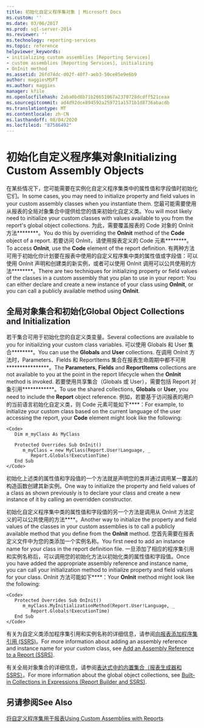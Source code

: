 ```yaml
---
title: 初始化自定义程序集对象 | Microsoft Docs
ms.custom: ''
ms.date: 03/06/2017
ms.prod: sql-server-2014
ms.reviewer: ''
ms.technology: reporting-services
ms.topic: reference
helpviewer_keywords:
- initializing custom assemblies [Reporting Services]
- custom assemblies [Reporting Services], initializing
- OnInit method
ms.assetid: 26fd74dc-d02f-40f7-aeb3-50ce05e9e6b9
author: maggiesMSFT
ms.author: maggies
manager: kfile
ms.openlocfilehash: 2aba0bd8b71b26651067a2370728dcdff521ceaa
ms.sourcegitcommit: ad4d92dce894592a259721a1571b1d8736abacdb
ms.translationtype: MT
ms.contentlocale: zh-CN
ms.lasthandoff: 08/04/2020
ms.locfileid: "87586492"
---
```

# <a name="initializing-custom-assembly-objects"></a><span data-ttu-id="edb88-102">初始化自定义程序集对象</span><span class="sxs-lookup"><span data-stu-id="edb88-102">Initializing Custom Assembly Objects</span></span>
  <span data-ttu-id="edb88-103">在某些情况下，您可能需要在实例化自定义程序集类中的属性值和字段值时初始化它们。</span><span class="sxs-lookup"><span data-stu-id="edb88-103">In some cases, you may need to initialize property and field values in your custom assembly classes when you instantiate them.</span></span> <span data-ttu-id="edb88-104">您最可能需要使用从报表的全局对象集合中提供给您的值来初始化自定义类。</span><span class="sxs-lookup"><span data-stu-id="edb88-104">You will most likely need to initialize your custom classes with values available to you from the report's global object collections.</span></span> <span data-ttu-id="edb88-105">为此，需要覆盖报表的 Code 对象的 OnInit 方法\*\*\*\*\*\*\*\*。</span><span class="sxs-lookup"><span data-stu-id="edb88-105">You do this by overriding the **OnInit** method of the **Code** object of a report.</span></span> <span data-ttu-id="edb88-106">若要访问 OnInit，请使用报表定义的 Code 元素\*\*\*\*\*\*\*\*。</span><span class="sxs-lookup"><span data-stu-id="edb88-106">To access **OnInit**, use the **Code** element of the report definition.</span></span> <span data-ttu-id="edb88-107">有两种方法可用于初始化你计划要在报表中使用的自定义程序集中类的属性值或字段值：可以使用 OnInit 声明和创建类的新实例，或者可以使用 OnInit 调用可以公共使用的方法\*\*\*\*\*\*\*\*。</span><span class="sxs-lookup"><span data-stu-id="edb88-107">There are two techniques for initializing property or field values of the classes in a custom assembly that you plan to use in your report: You can either declare and create a new instance of your class using **OnInit**, or you can call a publicly available method using **OnInit**.</span></span>  
  
## <a name="global-object-collections-and-initialization"></a><span data-ttu-id="edb88-108">全局对象集合和初始化</span><span class="sxs-lookup"><span data-stu-id="edb88-108">Global Object Collections and Initialization</span></span>  
 <span data-ttu-id="edb88-109">若干集合可用于初始化您的自定义类变量。</span><span class="sxs-lookup"><span data-stu-id="edb88-109">Several collections are available to you for initializing your custom class variables.</span></span> <span data-ttu-id="edb88-110">可以使用 Globals 和 User 集合\*\*\*\*\*\*\*\*。</span><span class="sxs-lookup"><span data-stu-id="edb88-110">You can use the **Globals** and **User** collections.</span></span> <span data-ttu-id="edb88-111">在调用 OnInit 方法时，Parameters、Fields 和 ReportItems 集合在报表生命周期中都不可用\*\*\*\*\*\*\*\*\*\*\*\*\*\*\*\*。</span><span class="sxs-lookup"><span data-stu-id="edb88-111">The **Parameters**, **Fields** and **ReportItems** collections are not available to you at the point in the report lifecycle when the **OnInit** method is invoked.</span></span> <span data-ttu-id="edb88-112">若要使用共享集合（Globals 或 User），需要包括 Report 对象引用\*\*\*\*\*\*\*\*\*\*\*\*。</span><span class="sxs-lookup"><span data-stu-id="edb88-112">To use the shared collections, **Globals** or **User**, you need to include the **Report** object reference.</span></span> <span data-ttu-id="edb88-113">例如，若要基于访问报表的用户的当前语言初始化自定义类，则 Code 元素可能如下\*\*\*\*：</span><span class="sxs-lookup"><span data-stu-id="edb88-113">For example, to initialize your custom class based on the current language of the user accessing the report, your **Code** element might look like the following:</span></span>  
  
```  
<Code>  
   Dim m_myClass As MyClass  
  
   Protected Overrides Sub OnInit()  
      m_myClass = new MyClass(Report.User!Language, _  
         Report.Globals!ExecutionTime)  
   End Sub  
</Code>  
```  
  
 <span data-ttu-id="edb88-114">初始化上述类的属性值和字段值的一个方法就是声明您的类并通过调用某一覆盖的构造函数创建其新实例。</span><span class="sxs-lookup"><span data-stu-id="edb88-114">One way to initialize the property and field values of a class as shown previously is to declare your class and create a new instance of it by calling an overridden constructor.</span></span>  
  
 <span data-ttu-id="edb88-115">初始化自定义程序集中类的属性值和字段值的另一个方法是调用从 OnInit 方法定义的可以公共使用的方法\*\*\*\*。</span><span class="sxs-lookup"><span data-stu-id="edb88-115">Another way to initialize the property and field values of the classes in your custom assemblies is to call a publicly available method that you define from the **OnInit** method.</span></span> <span data-ttu-id="edb88-116">您首先需要在报表定义文件中为您的类添加一个实例名称。</span><span class="sxs-lookup"><span data-stu-id="edb88-116">You first need to add an instance name for your class in the report definition file.</span></span> <span data-ttu-id="edb88-117">一旦添加了相应的程序集引用和实例名称后，可以调用您的初始化方法以初始化类的属性值和字段值。</span><span class="sxs-lookup"><span data-stu-id="edb88-117">Once you have added the appropriate assembly reference and instance name, you can call your initialization method to initialize property and field values for your class.</span></span> <span data-ttu-id="edb88-118">OnInit 方法可能如下\*\*\*\*：</span><span class="sxs-lookup"><span data-stu-id="edb88-118">Your **OnInit** method might look like the following:</span></span>  
  
```  
<Code>  
   Protected Overrides Sub OnInit()  
      m_myClass.MyInitializationMethod(Report.User!Language, _  
         Report.Globals!ExecutionTime)  
   End Sub  
</Code>  
```  
  
 <span data-ttu-id="edb88-119">有关为自定义类添加程序集引用和实例名称的详细信息，请参阅[向报表添加程序集引用 (SSRS)](../report-design/add-an-assembly-reference-to-a-report-ssrs.md)。</span><span class="sxs-lookup"><span data-stu-id="edb88-119">For more information about adding an assembly reference and instance name for your custom class, see [Add an Assembly Reference to a Report &#40;SSRS&#41;](../report-design/add-an-assembly-reference-to-a-report-ssrs.md).</span></span>  
  
 <span data-ttu-id="edb88-120">有关全局对象集合的详细信息，请参阅[表达式中的内置集合（报表生成器和 SSRS）](../report-design/built-in-collections-in-expressions-report-builder.md)。</span><span class="sxs-lookup"><span data-stu-id="edb88-120">For more information about the global object collections, see [Built-in Collections in Expressions &#40;Report Builder and SSRS&#41;](../report-design/built-in-collections-in-expressions-report-builder.md).</span></span>  
  
## <a name="see-also"></a><span data-ttu-id="edb88-121">另请参阅</span><span class="sxs-lookup"><span data-stu-id="edb88-121">See Also</span></span>  
 [<span data-ttu-id="edb88-122">将自定义程序集用于报表</span><span class="sxs-lookup"><span data-stu-id="edb88-122">Using Custom Assemblies with Reports</span></span>](using-custom-assemblies-with-reports.md)  
  
  
